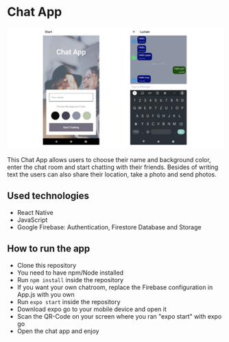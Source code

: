 # Chat App

![Screenshot](screenshot.png)

This Chat App allows users to choose their name and background color, enter the chat room and start chatting with their friends. Besides of writing text the users can also share their location, take a photo and send photos.

## Used technologies

- React Native
- JavaScript
- Google Firebase: Authentication, Firestore Database and Storage

## How to run the app

- Clone this repository
- You need to have npm/Node installed
- Run `npm install` inside the repository
- If you want your own chatroom, replace the Firebase configuration in App.js with you own
- Run `expo start` inside the repository
- Download expo go to your mobile device and open it
- Scan the QR-Code on your screen where you ran "expo start" with expo go
- Open the chat app and enjoy